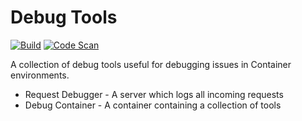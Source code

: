 # Debug Tools

[![Build](https://github.com/nadundesilva/debug-tools/actions/workflows/build-tools.yaml/badge.svg)](https://github.com/nadundesilva/debug-tools/actions/workflows/build-tools.yaml)
[![Code Scan](https://github.com/nadundesilva/debug-tools/actions/workflows/code-scan.yaml/badge.svg)](https://github.com/nadundesilva/debug-tools/actions/workflows/code-scan.yaml)

A collection of debug tools useful for debugging issues in Container environments.
* Request Debugger - A server which logs all incoming requests
* Debug Container - A container containing a collection of tools
